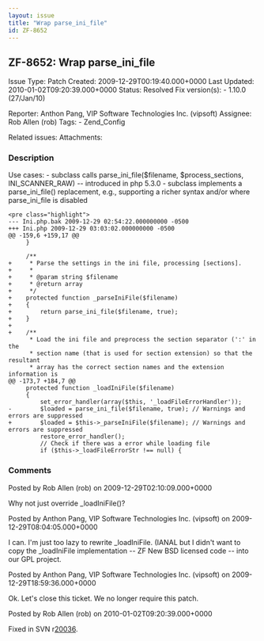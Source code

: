 ```yaml
---
layout: issue
title: "Wrap parse_ini_file"
id: ZF-8652
---
```


ZF-8652: Wrap parse\_ini\_file 
-------------------------------

 Issue Type: Patch Created: 2009-12-29T00:19:40.000+0000 Last Updated: 2010-01-02T09:20:39.000+0000 Status: Resolved Fix version(s): - 1.10.0 (27/Jan/10)
 
 Reporter:  Anthon Pang, VIP Software Technologies Inc. (vipsoft)  Assignee:  Rob Allen (rob)  Tags: - Zend\_Config
 
 Related issues: 
 Attachments: 
### Description

Use cases: - subclass calls parse\_ini\_file($filename, $process\_sections, INI\_SCANNER\_RAW) -- introduced in php 5.3.0 - subclass implements a parse\_ini\_file() replacement, e.g., supporting a richer syntax and/or where parse\_ini\_file is disabled

 
    <pre class="highlight">
    --- Ini.php.bak 2009-12-29 02:54:22.000000000 -0500
    +++ Ini.php 2009-12-29 03:03:02.000000000 -0500
    @@ -159,6 +159,17 @@
         }
     
         /**
    +     * Parse the settings in the ini file, processing [sections].
    +     *
    +     * @param string $filename
    +     * @return array
    +     */
    +    protected function _parseIniFile($filename)
    +    {
    +        return parse_ini_file($filename, true);
    +    }
    +
    +    /**
          * Load the ini file and preprocess the section separator (':' in the
          * section name (that is used for section extension) so that the resultant
          * array has the correct section names and the extension information is
    @@ -173,7 +184,7 @@
         protected function _loadIniFile($filename)
         {
             set_error_handler(array($this, '_loadFileErrorHandler'));
    -        $loaded = parse_ini_file($filename, true); // Warnings and errors are suppressed
    +        $loaded = $this->_parseIniFile($filename); // Warnings and errors are suppressed
             restore_error_handler();
             // Check if there was a error while loading file
             if ($this->_loadFileErrorStr !== null) {


 

 

### Comments

Posted by Rob Allen (rob) on 2009-12-29T02:10:09.000+0000

Why not just override \_loadIniFile()?

 

 

Posted by Anthon Pang, VIP Software Technologies Inc. (vipsoft) on 2009-12-29T08:04:05.000+0000

I can. I'm just too lazy to rewrite \_loadIniFile. (IANAL but I didn't want to copy the \_loadIniFile implementation -- ZF New BSD licensed code -- into our GPL project.

 

 

Posted by Anthon Pang, VIP Software Technologies Inc. (vipsoft) on 2009-12-29T18:59:36.000+0000

Ok. Let's close this ticket. We no longer require this patch.

 

 

Posted by Rob Allen (rob) on 2010-01-02T09:20:39.000+0000

Fixed in SVN r[20036](http://framework.zend.com/code/changelog/Zend_Framework?cs=20036).

 

 